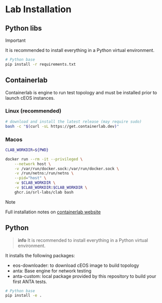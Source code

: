 # Lab Installation

## Python libs

> [!IMPORTANT]
> It is recommended to install everything in a Python virtual environment.

```bash
# Python base
pip install -r requirements.txt
```

## Containerlab

Containerlab is engine to run test topology and must be installed prior to launch cEOS instances.

### Linux (recommended)

```bash
# download and install the latest release (may require sudo)
bash -c "$(curl -sL https://get.containerlab.dev)"
```

### Macos

```bash
CLAB_WORKDIR=${PWD}

docker run --rm -it --privileged \
    --network host \
    -v /var/run/docker.sock:/var/run/docker.sock \
    -v /run/netns:/run/netns \
    --pid="host" \
    -w $CLAB_WORKDIR \
    -v $CLAB_WORKDIR:$CLAB_WORKDIR \
    ghcr.io/srl-labs/clab bash
```

> [!NOTE]
> Full installation notes on [containerlab website](https://containerlab.dev/install/)

## Python

> **info**
> It is recommended to install everything in a Python virtual environment.

It installs the following packages:

- eos-downloader: to download cEOS image to build topology
- anta: Base engine for network testing
- anta-custom: local package provided by this repository to build your first ANTA tests.

```bash
# Python base
pip install -e .
```
